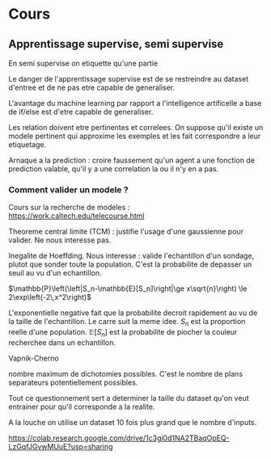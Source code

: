 Cours
===

Apprentissage supervise, semi supervise
---

En semi supervise on etiquette qu'une partie

Le danger de l'apprentissage supervise est de se restreindre
au dataset d'entree et de ne pas etre capable de generaliser.

L'avantage du machine learning par rapport a l'intelligence
artificelle a base de if/else est d'etre capable de generaliser.

Les relation doivent etre pertinentes et correlees. On suppose
qu'il existe un modele pertinent qui approxime
les exemples et les fait correspondre a leur etiquetage.

Arnaque a la prediction : croire faussement qu'un
agent a une fonction de prediction valable, qu'il
y a une correlation la ou il n'y en a pas.

### Comment valider un modele ?

Cours sur la recherche de modeles : https://work.caltech.edu/telecourse.html

Theoreme central limite (TCM) : justifie l'usage d'une gaussienne pour valider. Ne nous interesse pas.

Inegalite de Hoeffding. Nous interesse : valide l'echantillon
d'un sondage, plutot que sonder toute la population.
C'est la probabilite de depasser un seuil au vu d'un echantillon.

$\mathbb{P}\left(\left|S_n-\mathbb{E}[S_n]\right|\ge x\sqrt{n}\right)
\le 2\exp\left(-2\,x^2\right)$

L'exponentielle negative fait que la probabilite decroit rapidement au vu de la taille de l'echantillon. Le carre
suit la meme idee. $S_n$ est la proportion reelle
d'une population. $\mathbb{E}[S_n]$ est la probabilite
de piocher la couleur recherchee dans un echantillon.

Vapnik-Cherno

nombre maximum de dichotomies possibles. C'est le nombre de plans
separateurs potentiellement possibles.

Tout ce questionnement sert a determiner la taille du
dataset qu'on veut entrainer pour qu'il corresponde
a la realite.

A la louche on utilise un dataset 10 fois plus grand
que le nombre d'inputs.

https://colab.research.google.com/drive/1c3gi0d1NA2TBaqOpEQ-LzGqfJGvwMUuE?usp=sharing
